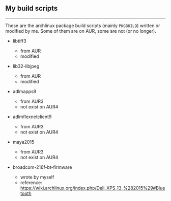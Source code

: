 ## My build scripts ##
  - - -

These are the archlinux package build scripts (mainly `PKGBUILD`) written or modified by me.
Some of them are on AUR, some are not (or no longer).

* libtiff3
  * from AUR
  * modified

* lib32-libjpeg
  * from AUR
  * modified

* adlmapps9
  * from AUR3
  * not exist on AUR4

* adlmflexnetclient9
  * from AUR3
  * not exist on AUR4

* maya2015
  * from AUR3
  * not exist on AUR4

* broadcom-216f-bt-firmware
  * wrote by myself
  * reference: https://wiki.archlinux.org/index.php/Dell_XPS_13_%282015%29#Bluetooth
